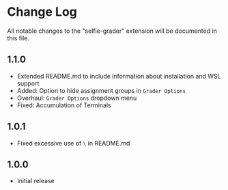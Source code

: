 # Change Log

All notable changes to the "selfie-grader" extension will be documented in this file.

## 1.1.0
- Extended README.md to include information about installation and WSL support
- Added: Option to hide assignment groups in `Grader Options`
- Overhaul: `Grader Options` dropdown menu
- Fixed: Accumulation of Terminals 

## 1.0.1
- Fixed excessive use of `\` in README.md

## 1.0.0

- Initial release